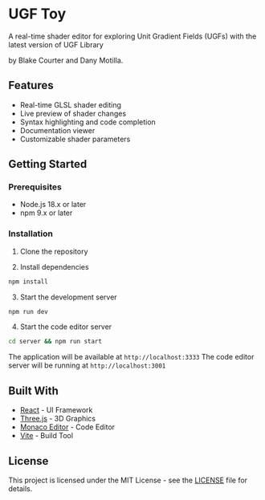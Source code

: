 # UGF Toy

A real-time shader editor for exploring Unit Gradient Fields (UGFs) with the latest version of UGF Library 

by Blake Courter and Dany Motilla.

## Features

- Real-time GLSL shader editing
- Live preview of shader changes
- Syntax highlighting and code completion
- Documentation viewer
- Customizable shader parameters

## Getting Started

### Prerequisites

- Node.js 18.x or later
- npm 9.x or later

### Installation

1. Clone the repository


2. Install dependencies
```bash
npm install
```

3. Start the development server
```bash
npm run dev
```

4. Start the code editor server
```bash
cd server && npm run start
```

The application will be available at `http://localhost:3333`
The code editor server will be running at `http://localhost:3001`

## Built With

- [React](https://reactjs.org/) - UI Framework
- [Three.js](https://threejs.org/) - 3D Graphics
- [Monaco Editor](https://microsoft.github.io/monaco-editor/) - Code Editor
- [Vite](https://vitejs.dev/) - Build Tool

## License

This project is licensed under the MIT License - see the [LICENSE](LICENSE) file for details.
